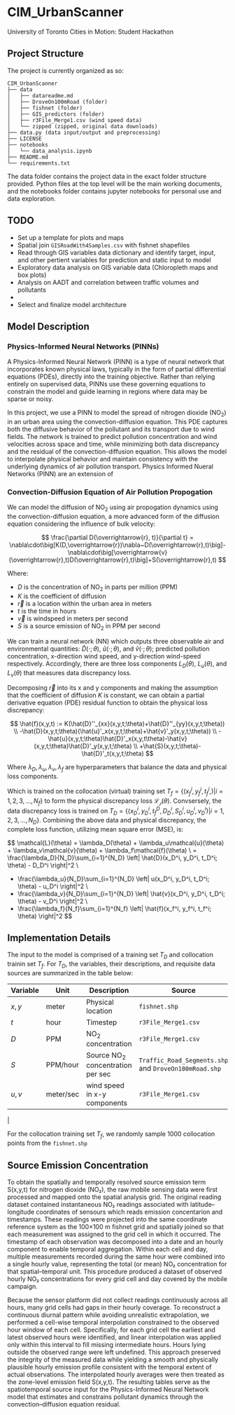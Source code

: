 # CIM_UrbanScanner
University of Toronto Cities in Motion: Student Hackathon

## Project Structure

The project is currently organized as so:

```
CIM_UrbanScanner
├── data
│   ├── datareadme.md
│   ├── DroveOn100mRoad (folder)
│   ├── fishnet (folder)
│   ├── GIS_predictors (folder)
│   ├── r3File_Merge1.csv (wind speed data)
│   └── zipped (zipped, original data downloads)
├── data.py (data input/output and preprocessing)
├── LICENSE
├── notebooks
│   └── data_analysis.ipynb
├── README.md
└── requirements.txt
```

The data folder contains the project data in the exact folder structure provided. Python files at the top level will be the main working documents, and the notebooks folder contains jupyter notebooks for personal use and data exploration.

## TODO
- Set up a template for plots and maps
- Spatial join `GISRoadWith4Samples.csv` with fishnet shapefiles
- Read through GIS variables data dictionary and identify target, input, and other pertient variables for prediction and static input to model
- Exploratory data analysis on GIS variable data (Chloropleth maps and box plots)
- Analysis on AADT and correlation between traffic volumes and pollutants
-
- Select and finalize model architecture

## Model Description

### Physics-Informed Neural Networks (PINNs)

A Physics-Informed Neural Network (PINN) is a type of neural network that incorporates known physical laws, typically in the form of partial differential equations (PDEs), directly into the training objective. Rather than relying entirely on supervised data, PINNs use these governing equations to constrain the model and guide learning in regions where data may be sparse or noisy.

In this project, we use a PINN to model the spread of nitrogen dioxide ($\text{NO}_2$) in an urban area using the convection-diffusion equation. This PDE captures both the diffusive behavior of the pollutant and its transport due to wind fields. The network is trained to predict pollution concentration and wind velocities across space and time, while minimizing both data discrepancy and the residual of the convection-diffusion equation. This allows the model to interpolate physical behavior and maintain consistency with the underlying dynamics of air pollution transport.
Physics Informed Nueral Networks (PINN) are an extension of

### Convection-Diffusion Equation of Air Pollution Propogation

We can model the diffusion of $\text{NO}_2$ using air propogation dynamics using the convection-diffusion equation, a more advanced form of the diffusion equation considering the influence of bulk velocity:

$$
\frac{\partial D(\overrightarrow{r}, t)}{\partial t} = \nabla\cdot\big[K(D,\overrightarrow{r})\nabla~D(\overrightarrow{r},t)\big]-\nabla\cdot\big[\overrightarrow{v}(\overrightarrow{r},t)D(\overrightarrow{r},t)\big]+S(\overrightarrow{r},t)
$$

Where:
- $D$ is the concentration of $\text{NO}_2$ in parts per million (PPM)
- $K$ is the coefficient of diffusion
- $\overrightarrow{r}$ is a location within the urban area in meters
- $t$ is the time in hours
- $\overrightarrow{v}$ is windspeed in meters per second
- $S$ is a source emission of $\text{NO}_2$ in PPM per second

We can train a neural network (NN) which outputs three observable air and environmental quantities: $\hat{D}(\cdot;\theta)$, $\hat{u}(\cdot;\theta)$, and $\hat{v}(\cdot;\theta)$; predicted pollution concentration, x-direction wind speed, and y-direction wind-speed respectively. Accordingly, there are three loss components $L_D(\theta)$, $L_u(\theta)$, and $L_v(\theta)$ that measures data discrepancy loss.

Decomposing $\overrightarrow{r}$ into its x and y components and making the assumption that the coefficient of diffusion $K$ is constant, we can obtain a partial derivative equation (PDE) residual function to obtain the physical loss discrepancy:

$$
\hat{f}(x,y,t) := K(\hat{D}''_{xx}(x,y,t;\theta)+\hat{D}''_{yy}(x,y,t;\theta))
\\
-\hat{D}(x,y,t;\theta)(\hat{u}'_x(x,y,t;\theta)+\hat{v}'_y(x,y,t;\theta))
\\
-\hat{u}(x,y,t;\theta)\hat{D}'_x(x,y,t\theta)-\hat{v}(x,y,t;\theta)\hat{D}'_y(x,y,t;\theta)
\\
+\hat{S}(x,y,t;\theta)-\hat{D}'_t(x,y,t;\theta)
$$

Where $\lambda_D, \lambda_u, \lambda_v, \lambda_f$ are hyperparameters that balance the data and physical loss components.

Which is trained on the collocation (virtual) training set $T_f = \{(x^i_f, y^i_f, t^i_f, )|i=1,2,3,\ldots,N_f\}$ to form the physical discrepancy loss $\mathcal{L_f}(\theta)$. Convsersely, the data discrepancy loss is trained on $T_D = \{(x^i_D, y^i_D, t^D_f,D^i_D, S^i_D, u^i_D, v^i_D)|i=1,2,3,\ldots,N_D\}$. Combining the above data and physical discrepancy, the complete loss function, utilizing mean square error (MSE), is:

$$
\mathcal{L}(\theta) = \lambda_D(\theta) + \lambda_u\mathcal{u}(\theta) + \lambda_v\mathcal{v}(\theta) + \lambda_f\mathcal{f}(\theta) \\
= \frac{\lambda_D}{N_D}\sum_{i=1}^{N_D} \left| \hat{D}(x_D^i, y_D^i, t_D^i; \theta) - D_D^i \right|^2 \\
+ \frac{\lambda_u}{N_D}\sum_{i=1}^{N_D} \left| u(x_D^i, y_D^i, t_D^i; \theta) - u_D^i \right|^2 \\
+ \frac{\lambda_v}{N_D}\sum_{i=1}^{N_D} \left| \hat{v}(x_D^i, y_D^i, t_D^i; \theta) - v_D^i \right|^2 \\
+ \frac{\lambda_f}{N_f}\sum_{i=1}^{N_f} \left| \hat{f}(x_f^i, y_f^i, t_f^i; \theta) \right|^2
$$

## Implementation Details

The input to the model is comprised of a training set $T_D$ and collocation trainin set $T_f$. For $T_D$, the variables, their descriptions, and requisite data sources are summarized in the table below:

| Variable | Unit | Description | Source |
|-|-|-|-|
| $x,y$ | meter | Physical location | `fishnet.shp` |
|$t$|hour|Timestep| `r3File_Merge1.csv` |
$D$ | PPM | $\text{NO}_2$ concentration | `r3File_Merge1.csv`
| $S$ | PPM/hour | Source $\text{NO}_2$ concentration per sec | `Traffic_Road_Segments.shp` and `DroveOn100mRoad.shp` |
| $u,v$ | meter/sec | wind speed in x-y components | `r3File_Merge1.csv`|
|

For the collocation training set $T_f$, we randomly sample 1000 collocation points from the `fishnet.shp`

## Source Emission Concentration

To obtain the spatially and temporally resolved source emission term S(x,y,t) for nitrogen dioxide (NO₂), the raw mobile sensing data were first processed and mapped onto the spatial analysis grid. The original reading dataset contained instantaneous NO₂ readings associated with latitude–longitude coordinates of sensours which reads emission concentarion  and timestamps. These readings were projected into the same coordinate reference system as the 100×100 m fishnet grid and spatially joined so that each measurement was assigned to the grid cell in which it occurred. The timestamp of each observation was decomposed into a date and an hourly component to enable temporal aggregation. Within each cell and day, multiple measurements recorded during the same hour were combined into a single hourly value, representing the total (or mean) NO₂ concentration for that spatial–temporal unit. This procedure produced a dataset of observed hourly NO₂ concentrations for every grid cell and day covered by the mobile campaign.

Because the sensor platform did not collect readings continuously across all hours, many grid cells had gaps in their hourly coverage. To reconstruct a continuous diurnal pattern while avoiding unrealistic extrapolation, we performed a cell-wise temporal interpolation constrained to the observed hour window of each cell. Specifically, for each grid cell the earliest and latest observed hours were identified, and linear interpolation was applied only within this interval to fill missing intermediate hours. Hours lying outside the observed range were left undefined. This approach preserved the integrity of the measured data while yielding a smooth and physically plausible hourly emission profile consistent with the temporal extent of actual observations. The interpolated hourly averages were then treated as the zone-level emission field S(x,y,t). The resulting tables serve as the spatiotemporal source input for the Physics-Informed Neural Network model that estimates and constrains pollutant dynamics through the convection–diffusion equation residual.
